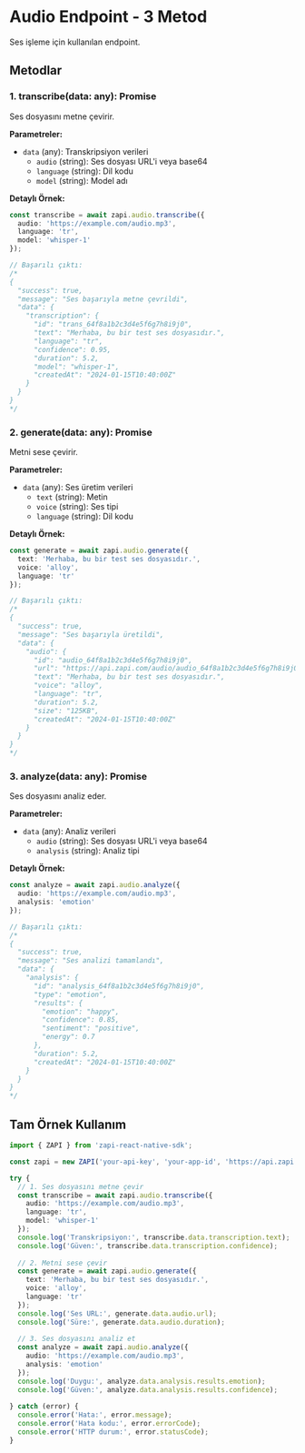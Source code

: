 # Audio Endpoint - 3 Metod

Ses işleme için kullanılan endpoint.

## Metodlar

### 1. transcribe(data: any): Promise<ApiResponse>
Ses dosyasını metne çevirir.

**Parametreler:**
- `data` (any): Transkripsiyon verileri
  - `audio` (string): Ses dosyası URL'i veya base64
  - `language` (string): Dil kodu
  - `model` (string): Model adı

**Detaylı Örnek:**
```typescript
const transcribe = await zapi.audio.transcribe({
  audio: 'https://example.com/audio.mp3',
  language: 'tr',
  model: 'whisper-1'
});

// Başarılı çıktı:
/*
{
  "success": true,
  "message": "Ses başarıyla metne çevrildi",
  "data": {
    "transcription": {
      "id": "trans_64f8a1b2c3d4e5f6g7h8i9j0",
      "text": "Merhaba, bu bir test ses dosyasıdır.",
      "language": "tr",
      "confidence": 0.95,
      "duration": 5.2,
      "model": "whisper-1",
      "createdAt": "2024-01-15T10:40:00Z"
    }
  }
}
*/
```

### 2. generate(data: any): Promise<ApiResponse>
Metni sese çevirir.

**Parametreler:**
- `data` (any): Ses üretim verileri
  - `text` (string): Metin
  - `voice` (string): Ses tipi
  - `language` (string): Dil kodu

**Detaylı Örnek:**
```typescript
const generate = await zapi.audio.generate({
  text: 'Merhaba, bu bir test ses dosyasıdır.',
  voice: 'alloy',
  language: 'tr'
});

// Başarılı çıktı:
/*
{
  "success": true,
  "message": "Ses başarıyla üretildi",
  "data": {
    "audio": {
      "id": "audio_64f8a1b2c3d4e5f6g7h8i9j0",
      "url": "https://api.zapi.com/audio/audio_64f8a1b2c3d4e5f6g7h8i9j0.mp3",
      "text": "Merhaba, bu bir test ses dosyasıdır.",
      "voice": "alloy",
      "language": "tr",
      "duration": 5.2,
      "size": "125KB",
      "createdAt": "2024-01-15T10:40:00Z"
    }
  }
}
*/
```

### 3. analyze(data: any): Promise<ApiResponse>
Ses dosyasını analiz eder.

**Parametreler:**
- `data` (any): Analiz verileri
  - `audio` (string): Ses dosyası URL'i veya base64
  - `analysis` (string): Analiz tipi

**Detaylı Örnek:**
```typescript
const analyze = await zapi.audio.analyze({
  audio: 'https://example.com/audio.mp3',
  analysis: 'emotion'
});

// Başarılı çıktı:
/*
{
  "success": true,
  "message": "Ses analizi tamamlandı",
  "data": {
    "analysis": {
      "id": "analysis_64f8a1b2c3d4e5f6g7h8i9j0",
      "type": "emotion",
      "results": {
        "emotion": "happy",
        "confidence": 0.85,
        "sentiment": "positive",
        "energy": 0.7
      },
      "duration": 5.2,
      "createdAt": "2024-01-15T10:40:00Z"
    }
  }
}
*/
```

## Tam Örnek Kullanım

```typescript
import { ZAPI } from 'zapi-react-native-sdk';

const zapi = new ZAPI('your-api-key', 'your-app-id', 'https://api.zapi.com');

try {
  // 1. Ses dosyasını metne çevir
  const transcribe = await zapi.audio.transcribe({
    audio: 'https://example.com/audio.mp3',
    language: 'tr',
    model: 'whisper-1'
  });
  console.log('Transkripsiyon:', transcribe.data.transcription.text);
  console.log('Güven:', transcribe.data.transcription.confidence);
  
  // 2. Metni sese çevir
  const generate = await zapi.audio.generate({
    text: 'Merhaba, bu bir test ses dosyasıdır.',
    voice: 'alloy',
    language: 'tr'
  });
  console.log('Ses URL:', generate.data.audio.url);
  console.log('Süre:', generate.data.audio.duration);
  
  // 3. Ses dosyasını analiz et
  const analyze = await zapi.audio.analyze({
    audio: 'https://example.com/audio.mp3',
    analysis: 'emotion'
  });
  console.log('Duygu:', analyze.data.analysis.results.emotion);
  console.log('Güven:', analyze.data.analysis.results.confidence);
  
} catch (error) {
  console.error('Hata:', error.message);
  console.error('Hata kodu:', error.errorCode);
  console.error('HTTP durum:', error.statusCode);
}
```
